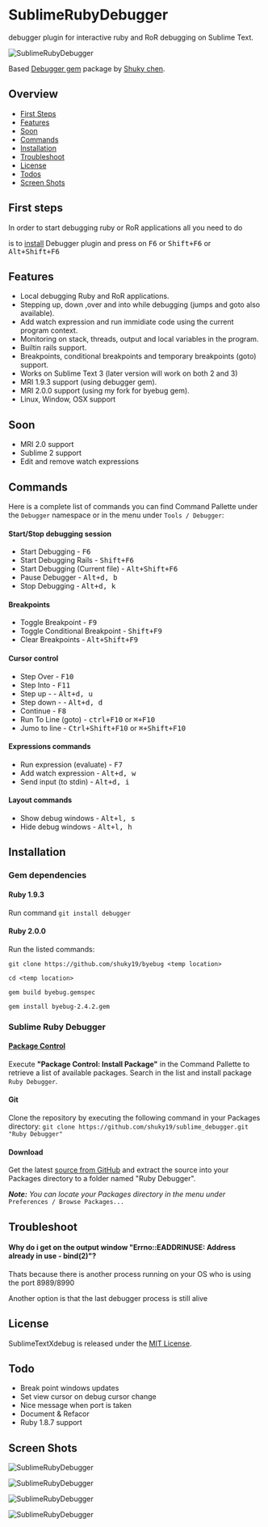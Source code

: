 # SublimeRubyDebugger
debugger plugin for interactive ruby and RoR debugging on Sublime Text.

![SublimeRubyDebugger](http://i.imgur.com/PwjudlY.png)

Based [Debugger gem](https://github.com/cldwalker/debugger) package by [Shuky chen](https://github.com/shuky19).

## Overview
* [First Steps](#first-steps)
* [Features](#features)
* [Soon](#soon)
* [Commands](#commands)
* [Installation](#installation)
* [Troubleshoot](#troubleshoot)
* [License](#license)
* [Todos](#todo)
* [Screen Shots](#screen-shots)


## First steps
In order to start debugging ruby or RoR applications all you need to do

is to [install](#installation) Debugger plugin and press on
<kbd>F6</kbd> or <kbd>Shift+F6</kbd> or <kbd>Alt+Shift+F6</kbd>

## Features
* Local debugging Ruby and RoR applications.
* Stepping up, down ,over and into while debugging (jumps and goto also available).
* Add watch expression and run immidiate code using the current program context.
* Monitoring on stack, threads, output and local variables in the program.
* Builtin rails support.
* Breakpoints, conditional breakpoints and temporary breakpoints (goto) support.
* Works on Sublime Text 3 (later version will work on both 2 and 3)
* MRI 1.9.3 support (using debugger gem).
* MRI 2.0.0 support (using my fork for byebug gem).
* Linux, Window, OSX support

## Soon
* MRI 2.0 support
* Sublime 2 support
* Edit and remove watch expressions

## Commands
Here is a complete list of commands you can find Command Pallette under the `Debugger` namespace or in the menu under `Tools / Debugger`:

#### Start/Stop debugging session
* Start Debugging - <kbd>F6</kbd>
* Start Debugging Rails - <kbd>Shift+F6</kbd>
* Start Debugging (Current file) - <kbd>Alt+Shift+F6</kbd>
* Pause Debugger - <kbd>Alt+d, b</kbd>
* Stop Debugging - <kbd>Alt+d, k</kbd>

#### Breakpoints
* Toggle Breakpoint - <kbd>F9</kbd>
* Toggle Conditional Breakpoint - <kbd>Shift+F9</kbd>
* Clear Breakpoints - <kbd>Alt+Shift+F9</kbd>

#### Cursor control
* Step Over - <kbd>F10</kbd>
* Step Into - <kbd>F11</kbd>
* Step up -  - <kbd>Alt+d, u</kbd>
* Step down -  - <kbd>Alt+d, d</kbd>
* Continue - <kbd>F8</kbd>
* Run To Line (goto) - <kbd>ctrl+F10</kbd> or <kbd>⌘+F10</kbd>
* Jumo to line - <kbd>Ctrl+Shift+F10</kbd> or <kbd>⌘+Shift+F10</kbd>

#### Expressions commands
* Run expression (evaluate) - <kbd>F7</kbd>
* Add watch expression - <kbd>Alt+d, w</kbd>
* Send input (to stdin) - <kbd>Alt+d, i</kbd>

#### Layout commands
* Show debug windows - <kbd>Alt+l, s</kbd>
* Hide debug windows - <kbd>Alt+l, h</kbd>

## Installation

### Gem dependencies
#### Ruby 1.9.3
Run command ```git install debugger```

#### Ruby 2.0.0
Run the listed commands:

```git clone https://github.com/shuky19/byebug <temp location>```

```cd <temp location>```

```gem build byebug.gemspec```

```gem install byebug-2.4.2.gem```

### Sublime Ruby Debugger

#### [Package Control](https://sublime.wbond.net/)
Execute __"Package Control: Install Package"__ in the Command Pallette to retrieve a list of available packages.
Search in the list and install package `Ruby Debugger`.

#### Git
Clone the repository by executing the following command in your Packages directory:
```git clone https://github.com/shuky19/sublime_debugger.git "Ruby Debugger"```

#### Download
Get the latest [source from GitHub](https://github.com/shuky19/sublime_debugger/archive/master.zip) and extract the source into your Packages directory
to a folder named "Ruby Debugger".


*__Note:__ You can locate your Packages directory in the menu under* `Preferences / Browse Packages...`


## Troubleshoot

#### Why do i get on the output window "Errno::EADDRINUSE: Address already in use - bind(2)"?
Thats because there is another process running on your OS who is using the port 8989/8990

Another option is that the last debugger process is still alive

## License

SublimeTextXdebug is released under the [MIT License](http://www.opensource.org/licenses/MIT).

## Todo

* Break point windows updates
* Set view cursor on debug cursor change
* Nice message when port is taken
* Document & Refacor
* Ruby 1.8.7 support

## Screen Shots

![SublimeRubyDebugger](http://i.imgur.com/PwjudlY.png)

![SublimeRubyDebugger](http://i.imgur.com/Ny6TjMU.png)

![SublimeRubyDebugger](http://i.imgur.com/TkKnrsL.png)

![SublimeRubyDebugger](http://i.imgur.com/nJQ9oTy.png)
